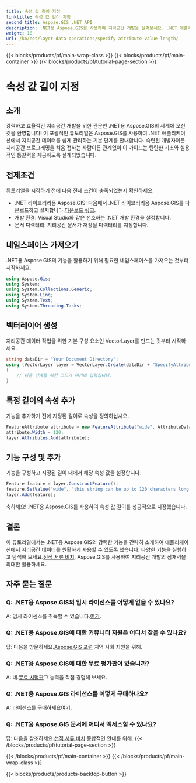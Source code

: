 ```yaml
---
title: 속성 값 길이 지정
linktitle: 속성 값 길이 지정
second_title: Aspose.GIS .NET API
description: .NET용 Aspose.GIS를 사용하여 지리공간 개발을 살펴보세요. .NET 애플리케이션에서 공간 데이터를 손쉽게 관리하고 조작할 수 있습니다.
weight: 18
url: /ko/net/layer-data-operations/specify-attribute-value-length/
---
```


{{< blocks/products/pf/main-wrap-class >}}
{{< blocks/products/pf/main-container >}}
{{< blocks/products/pf/tutorial-page-section >}}

# 속성 값 길이 지정

## 소개
강력하고 효율적인 지리공간 개발을 위한 관문인 .NET용 Aspose.GIS의 세계에 오신 것을 환영합니다! 이 포괄적인 튜토리얼은 Aspose.GIS를 사용하여 .NET 애플리케이션에서 지리공간 데이터를 쉽게 관리하는 기본 단계를 안내합니다. 숙련된 개발자이든 지리공간 프로그래밍을 처음 접하는 사람이든 관계없이 이 가이드는 탄탄한 기초와 실용적인 통찰력을 제공하도록 설계되었습니다.
## 전제조건
튜토리얼을 시작하기 전에 다음 전제 조건이 충족되었는지 확인하세요.
-  .NET 라이브러리용 Aspose.GIS: 다음에서 .NET 라이브러리용 Aspose.GIS를 다운로드하고 설치합니다.[다운로드 링크](https://releases.aspose.com/gis/net/).
- 개발 환경: Visual Studio와 같은 선호하는 .NET 개발 환경을 설정합니다.
- 문서 디렉터리: 지리공간 문서가 저장될 디렉터리를 지정합니다.
## 네임스페이스 가져오기
.NET용 Aspose.GIS의 기능을 활용하기 위해 필요한 네임스페이스를 가져오는 것부터 시작하세요.
```csharp
using Aspose.Gis;
using System;
using System.Collections.Generic;
using System.Linq;
using System.Text;
using System.Threading.Tasks;
```
## 벡터레이어 생성
지리공간 데이터 작업을 위한 기본 구성 요소인 VectorLayer를 만드는 것부터 시작하세요.
```csharp
string dataDir = "Your Document Directory";
using (VectorLayer layer = VectorLayer.Create(dataDir + "SpecifyAttributeValueLength_out.shp", Drivers.Shapefile))
{
    // 다음 단계를 위한 코드가 여기에 입력됩니다.
}
```
## 특정 길이의 속성 추가
기능을 추가하기 전에 지정된 길이로 속성을 정의하십시오.
```csharp
FeatureAttribute attribute = new FeatureAttribute("wide", AttributeDataType.String);
attribute.Width = 120;
layer.Attributes.Add(attribute);
```
## 기능 구성 및 추가
기능을 구성하고 지정된 길이 내에서 해당 속성 값을 설정합니다.
```csharp
Feature feature = layer.ConstructFeature();
feature.SetValue("wide", "this string can be up to 120 characters long now.");
layer.Add(feature);
```
축하해요! .NET용 Aspose.GIS를 사용하여 속성 값 길이를 성공적으로 지정했습니다.
## 결론
 이 튜토리얼에서는 .NET용 Aspose.GIS의 강력한 기능을 간략히 소개하여 애플리케이션에서 지리공간 데이터를 원활하게 사용할 수 있도록 했습니다. 다양한 기능을 실험하고 탐색해 보세요.[선적 서류 비치](https://reference.aspose.com/gis/net/), Aspose.GIS를 사용하여 지리공간 개발의 잠재력을 최대한 활용하세요.
## 자주 묻는 질문
### Q: .NET용 Aspose.GIS의 임시 라이선스를 어떻게 얻을 수 있나요?
 A: 임시 라이센스를 취득할 수 있습니다.[여기](https://purchase.aspose.com/temporary-license/).
### Q: .NET용 Aspose.GIS에 대한 커뮤니티 지원은 어디서 찾을 수 있나요?
 답: 다음을 방문하세요.[Aspose.GIS 포럼](https://forum.aspose.com/c/gis/33) 지역 사회 지원을 위해.
### Q: .NET용 Aspose.GIS에 대한 무료 평가판이 있습니까?
 A: 네.[무료 시험판](https://releases.aspose.com/)그 능력을 직접 경험해 보세요.
### Q: .NET용 Aspose.GIS 라이선스를 어떻게 구매하나요?
 A: 라이센스를 구매하세요[여기](https://purchase.aspose.com/buy).
### Q: .NET용 Aspose.GIS 문서에 어디서 액세스할 수 있나요?
 답: 다음을 참조하세요.[선적 서류 비치](https://reference.aspose.com/gis/net/) 종합적인 안내를 위해.
{{< /blocks/products/pf/tutorial-page-section >}}

{{< /blocks/products/pf/main-container >}}
{{< /blocks/products/pf/main-wrap-class >}}

{{< blocks/products/products-backtop-button >}}

